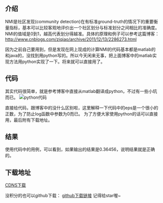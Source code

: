## 介绍
NMI是社区发现(community detection)在有标准ground-truth的情况下的重要衡量指标，基本可以比较客观地评价出一个社区划分与标准划分之间相比的准确度。NMI的值域是0到1，越高代表划分得越准。具体的原理和例子可以参考这篇博客：http://www.cnblogs.com/ziqiao/archive/2011/12/13/2286273.html

因为之前自己要用到，但是发现在网上现成的计算NMI的代码基本都是matlab的和java的，没找到用python写的。所以今天闲来无事，把上面博客中的matlab实现方法用python实现了一下。将来就可以直接用了。

## 代码
其实代码很简单，就是参考博客中直接从matlab翻译成python，不过有一些小坑而已。
![python代码](http://img.blog.csdn.net/20170314151620613?watermark/2/text/aHR0cDovL2Jsb2cuY3Nkbi5uZXQvcHA4ODE4/font/5a6L5L2T/fontsize/400/fill/I0JBQkFCMA==/dissolve/70/gravity/SouthEast)

直接给代码，跟博客中的没什么区别啦，这里解释一下代码中的eps是一个很小的正数，为了防止log函数中参数为0而已。
为了方便大家使用python的话可以直接用，最后附有下载地址。

## 结果
使用代码中的用例，可以看到，如果输出的结果是0.36456，说明结果就是正确的。

## 下载地址
[CDNS下载](http://download.csdn.net/detail/pp8818/9780721)

没积分的也可以github下载：
[github下载链接](https://github.com/PP8818/Python-Projects/tree/master/py2/data-mining/community_detection)
记得给star喔~


